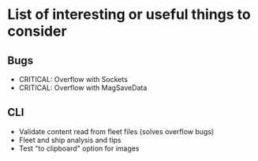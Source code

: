 # List of interesting or useful things to consider

## Bugs

* CRITICAL: Overflow with Sockets
* CRITICAL: Overflow with MagSaveData

## CLI

* Validate content read from fleet files (solves overflow bugs)
* Fleet and ship analysis and tips
* Test "to clipboard" option for images
